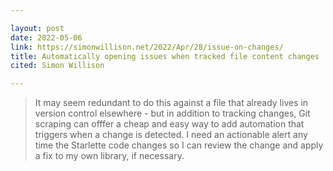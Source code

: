 ```yaml
---

layout: post
date: 2022-05-06
link: https://simonwillison.net/2022/Apr/28/issue-on-changes/
title: Automatically opening issues when tracked file content changes
cited: Simon Willison

---
```


> It may seem redundant to do this against a file that already lives in version control elsewhere - but in addition to tracking changes, Git scraping can offfer a cheap and easy way to add automation that triggers when a change is detected.
> I need an actionable alert any time the Starlette code changes so I can review the change and apply a fix to my own library, if necessary.